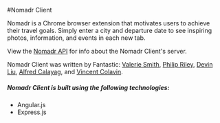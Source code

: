 #Nomadr Client

Nomadr is a Chrome browser extension that motivates users to achieve their travel goals. Simply enter a city and departure date to see inspiring photos, information, and events in each new tab.

View the [Nomadr API](https://github.com/Nomadr/Nomadr-api) for info about the Nomadr Client's server.

Nomadr Client was written by Fantastic: [Valerie Smith](https://github.com/valeriesmith), [Philip Riley](https://github.com/philril), [Devin Liu](https://github.com/devin-liu), [Alfred Calayag](https://github.com/alfredcalayag), and [Vincent Colavin](https://github.com/vcolavin).

##### Nomadr Client is built using the following technologies:
- Angular.js
- Express.js